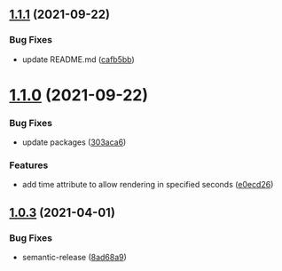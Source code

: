 ## [1.1.1](https://github.com/Basement2/ray-marching/compare/v1.1.0...v1.1.1) (2021-09-22)


### Bug Fixes

* update README.md ([cafb5bb](https://github.com/Basement2/ray-marching/commit/cafb5bb30af7c4ccb1315249675245d01e43b780))

# [1.1.0](https://github.com/Basement2/ray-marching/compare/v1.0.3...v1.1.0) (2021-09-22)


### Bug Fixes

* update packages ([303aca6](https://github.com/Basement2/ray-marching/commit/303aca6bb12895b9160354c0623e3eea864e97be))


### Features

* add time attribute to allow rendering in specified seconds ([e0ecd26](https://github.com/Basement2/ray-marching/commit/e0ecd26c7150324a167dd795e326f25b8b78be88))

## [1.0.3](https://github.com/Basement2/ray-marching/compare/v1.0.2...v1.0.3) (2021-04-01)


### Bug Fixes

* semantic-release ([8ad68a9](https://github.com/Basement2/ray-marching/commit/8ad68a90c315b009fd3dd0fcb7e978de40a3326e))
